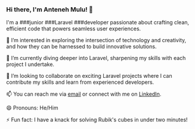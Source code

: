 ### Hi there, I'm Anteneh Mulu! 👋

I'm a ###junior ###Laravel ###developer passionate about crafting clean, efficient code that powers seamless user experiences. 

👀 I’m interested in exploring the intersection of technology and creativity, and how they can be harnessed to build innovative solutions.

🌱 I’m currently diving deeper into Laravel, sharpening my skills with each project I undertake.

💞️ I’m looking to collaborate on exciting Laravel projects where I can contribute my skills and learn from experienced developers.

📫 You can reach me via [email](mailto:your.email@example.com) or connect with me on [LinkedIn](https://www.linkedin.com/in/antenehmulu).

😄 Pronouns: He/Him

⚡ Fun fact: I have a knack for solving Rubik's cubes in under two minutes!
